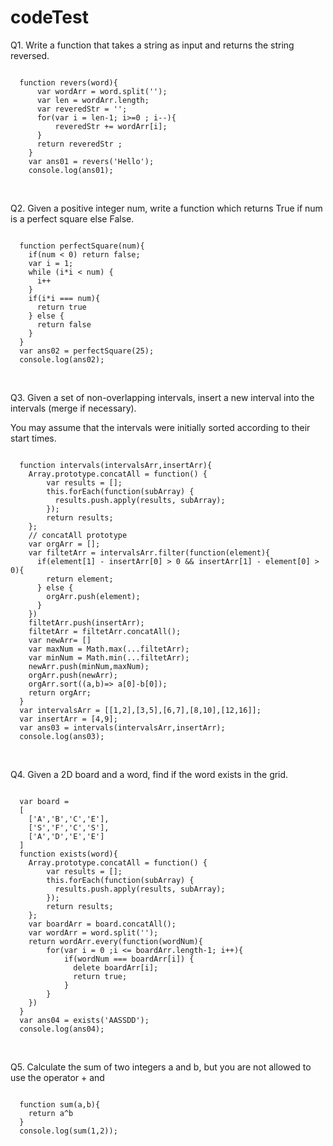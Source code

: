 # codeTest
<p> Q1. Write a function that takes a string as input and returns the string reversed. </p>
<pre><code>
  function revers(word){
      var wordArr = word.split('');
      var len = wordArr.length;
      var reveredStr = '';
      for(var i = len-1; i>=0 ; i--){
          reveredStr += wordArr[i];
      }
      return reveredStr ;
    }
    var ans01 = revers('Hello');
    console.log(ans01);
</code></pre>
<br>
<p> Q2. Given a positive integer num, write a function which returns True if num is a perfect square else False. </p>
<pre><code>
  function perfectSquare(num){
    if(num < 0) return false;
    var i = 1;
    while (i*i < num) {
      i++
    }
    if(i*i === num){
      return true
    } else {
      return false
    }
  }
  var ans02 = perfectSquare(25);
  console.log(ans02);
</code></pre>
<br>
<p>Q3. Given a set of non-overlapping intervals, insert a new interval into the intervals (merge if necessary).</p>
<p>You may assume that the intervals were initially sorted according to their start times. </p>
<pre><code>
  function intervals(intervalsArr,insertArr){
    Array.prototype.concatAll = function() {
        var results = [];
        this.forEach(function(subArray) {
          results.push.apply(results, subArray);
        });
        return results;
    };
    // concatAll prototype
    var orgArr = [];
    var filtetArr = intervalsArr.filter(function(element){
      if(element[1] - insertArr[0] > 0 && insertArr[1] - element[0] > 0){
        return element;
      } else {
        orgArr.push(element);
      }
    })
    filtetArr.push(insertArr);
    filtetArr = filtetArr.concatAll();
    var newArr= []
    var maxNum = Math.max(...filtetArr);
    var minNum = Math.min(...filtetArr);
    newArr.push(minNum,maxNum);
    orgArr.push(newArr);
    orgArr.sort((a,b)=> a[0]-b[0]);
    return orgArr;
  }
  var intervalsArr = [[1,2],[3,5],[6,7],[8,10],[12,16]];
  var insertArr = [4,9];
  var ans03 = intervals(intervalsArr,insertArr);
  console.log(ans03);
</code></pre>
<br>
<p>Q4. Given a 2D board and a word, find if the word exists in the grid.</p>
<pre><code>
  var board = 
  [ 
    ['A','B','C','E'], 
    ['S','F','C','S'], 
    ['A','D','E','E'] 
  ] 
  function exists(word){
    Array.prototype.concatAll = function() {
        var results = [];
        this.forEach(function(subArray) {
          results.push.apply(results, subArray);
        });
        return results;
    };
    var boardArr = board.concatAll();
    var wordArr = word.split('');
    return wordArr.every(function(wordNum){
        for(var i = 0 ;i <= boardArr.length-1; i++){
            if(wordNum === boardArr[i]) {
              delete boardArr[i];
              return true;
            }
        }
    })
  }
  var ans04 = exists('AASSDD');
  console.log(ans04);
</code></pre>
<br>
<p>Q5. Calculate the sum of two integers a and b, but you are not allowed to use the operator + and </p>
<pre><code>
  function sum(a,b){
    return a^b
  }
  console.log(sum(1,2));
</code></pre>
